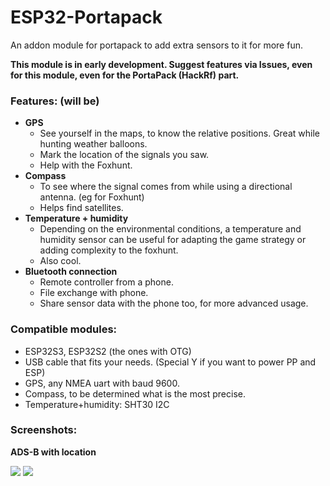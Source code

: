 # ESP32-Portapack
An addon module for portapack to add extra sensors to it for more fun.

**This module is in early development. Suggest features via Issues, even for this module, even for the PortaPack (HackRf) part.**

### Features: (will be)

- **GPS**
  - See yourself in the maps, to know the relative positions. Great while hunting weather balloons.
  - Mark the location of the signals you saw.
  - Help with the Foxhunt.
- **Compass**
  - To see where the signal comes from while using a directional antenna. (eg for Foxhunt)
  - Helps find satellites.
- **Temperature + humidity**
  - Depending on the environmental conditions, a temperature and humidity sensor can be useful for adapting the game strategy or adding complexity to the foxhunt.
  - Also cool.
- **Bluetooth connection**
  - Remote controller from a phone.
  - File exchange with phone.
  - Share sensor data with the phone too, for more advanced usage.


### Compatible modules:
- ESP32S3, ESP32S2 (the ones with OTG)
- USB cable that fits your needs. (Special Y if you want to power PP and ESP)
- GPS, any NMEA uart with baud 9600.
- Compass, to be determined what is the most precise.
- Temperature+humidity: SHT30 I2C

### Screenshots:
**ADS-B with location**

![](https://github.com/htotoo/ESP32-Portapack/blob/main/ScreenShots/ADSB_mycoords.png?raw=true)  ![](https://github.com/htotoo/ESP32-Portapack/blob/main/ScreenShots/ADSB_mycoords_with_orientation.png?raw=true)
